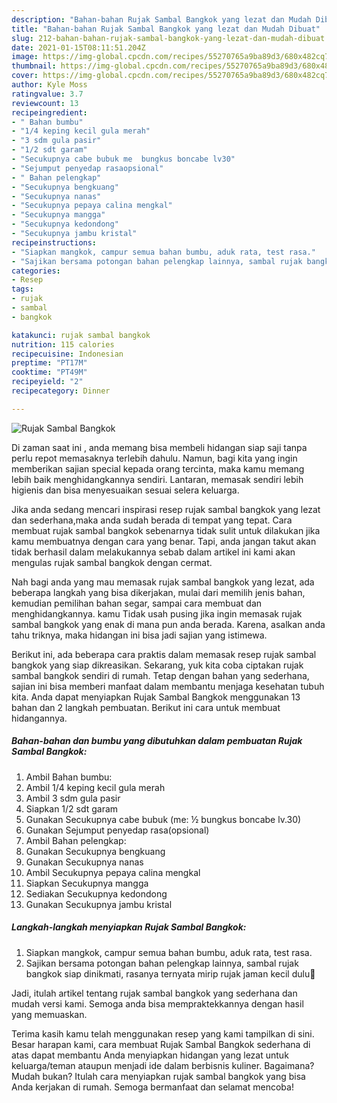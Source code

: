 ```yaml
---
description: "Bahan-bahan Rujak Sambal Bangkok yang lezat dan Mudah Dibuat"
title: "Bahan-bahan Rujak Sambal Bangkok yang lezat dan Mudah Dibuat"
slug: 212-bahan-bahan-rujak-sambal-bangkok-yang-lezat-dan-mudah-dibuat
date: 2021-01-15T08:11:51.204Z
image: https://img-global.cpcdn.com/recipes/55270765a9ba89d3/680x482cq70/rujak-sambal-bangkok-foto-resep-utama.jpg
thumbnail: https://img-global.cpcdn.com/recipes/55270765a9ba89d3/680x482cq70/rujak-sambal-bangkok-foto-resep-utama.jpg
cover: https://img-global.cpcdn.com/recipes/55270765a9ba89d3/680x482cq70/rujak-sambal-bangkok-foto-resep-utama.jpg
author: Kyle Moss
ratingvalue: 3.7
reviewcount: 13
recipeingredient:
- " Bahan bumbu"
- "1/4 keping kecil gula merah"
- "3 sdm gula pasir"
- "1/2 sdt garam"
- "Secukupnya cabe bubuk me  bungkus boncabe lv30"
- "Sejumput penyedap rasaopsional"
- " Bahan pelengkap"
- "Secukupnya bengkuang"
- "Secukupnya nanas"
- "Secukupnya pepaya calina mengkal"
- "Secukupnya mangga"
- "Secukupnya kedondong"
- "Secukupnya jambu kristal"
recipeinstructions:
- "Siapkan mangkok, campur semua bahan bumbu, aduk rata, test rasa."
- "Sajikan bersama potongan bahan pelengkap lainnya, sambal rujak bangkok siap dinikmati, rasanya ternyata mirip rujak jaman kecil dulu🤭"
categories:
- Resep
tags:
- rujak
- sambal
- bangkok

katakunci: rujak sambal bangkok 
nutrition: 115 calories
recipecuisine: Indonesian
preptime: "PT17M"
cooktime: "PT49M"
recipeyield: "2"
recipecategory: Dinner

---
```



![Rujak Sambal Bangkok](https://img-global.cpcdn.com/recipes/55270765a9ba89d3/680x482cq70/rujak-sambal-bangkok-foto-resep-utama.jpg)

Di zaman  saat ini , anda memang bisa membeli hidangan siap saji tanpa perlu repot memasaknya terlebih dahulu. Namun, bagi kita yang ingin memberikan sajian special kepada orang tercinta, maka kamu memang lebih baik menghidangkannya sendiri. Lantaran, memasak sendiri lebih higienis dan bisa menyesuaikan sesuai selera keluarga.

Jika anda sedang mencari inspirasi resep rujak sambal bangkok yang lezat dan sederhana,maka anda sudah berada di tempat yang tepat. Cara membuat rujak sambal bangkok  sebenarnya tidak sulit untuk dilakukan jika kamu membuatnya dengan cara yang benar. Tapi, anda jangan takut akan tidak berhasil dalam melakukannya 
sebab dalam artikel ini kami akan mengulas rujak sambal bangkok dengan cermat.  



Nah bagi anda yang mau memasak rujak sambal bangkok yang lezat, ada beberapa langkah yang bisa dikerjakan, mulai dari memilih jenis bahan, kemudian pemilihan bahan segar, sampai cara membuat dan menghidangkannya. kamu Tidak usah pusing jika ingin memasak rujak sambal bangkok yang enak di mana pun anda berada. Karena, asalkan anda  tahu triknya, maka hidangan ini bisa jadi sajian yang istimewa.

Berikut ini, ada beberapa cara praktis  dalam memasak resep rujak sambal bangkok yang siap dikreasikan. Sekarang, yuk kita coba ciptakan rujak sambal bangkok sendiri di rumah. Tetap dengan bahan yang sederhana, sajian ini bisa memberi manfaat dalam membantu menjaga kesehatan tubuh kita. Anda dapat menyiapkan Rujak Sambal Bangkok menggunakan 13 bahan dan 2 langkah pembuatan. Berikut ini cara untuk membuat hidangannya.

<!--inarticleads1-->

##### Bahan-bahan dan bumbu yang dibutuhkan dalam pembuatan Rujak Sambal Bangkok:

1. Ambil  Bahan bumbu:
1. Ambil 1/4 keping kecil gula merah
1. Ambil 3 sdm gula pasir
1. Siapkan 1/2 sdt garam
1. Gunakan Secukupnya cabe bubuk (me: ½ bungkus boncabe lv.30)
1. Gunakan Sejumput penyedap rasa(opsional)
1. Ambil  Bahan pelengkap:
1. Gunakan Secukupnya bengkuang
1. Gunakan Secukupnya nanas
1. Ambil Secukupnya pepaya calina mengkal
1. Siapkan Secukupnya mangga
1. Sediakan Secukupnya kedondong
1. Gunakan Secukupnya jambu kristal




<!--inarticleads2-->

##### Langkah-langkah menyiapkan Rujak Sambal Bangkok:

1. Siapkan mangkok, campur semua bahan bumbu, aduk rata, test rasa.
1. Sajikan bersama potongan bahan pelengkap lainnya, sambal rujak bangkok siap dinikmati, rasanya ternyata mirip rujak jaman kecil dulu🤭




Jadi, itulah artikel tentang  rujak sambal bangkok  yang sederhana dan mudah versi kami. Semoga anda bisa mempraktekkannya dengan hasil yang memuaskan. 

Terima kasih kamu telah menggunakan resep yang kami tampilkan di sini. Besar harapan kami, cara membuat  Rujak Sambal Bangkok sederhana di atas dapat membantu Anda menyiapkan hidangan yang lezat untuk keluarga/teman ataupun menjadi ide dalam berbisnis kuliner. Bagaimana? Mudah bukan? Itulah cara menyiapkan rujak sambal bangkok yang bisa Anda kerjakan di rumah. Semoga bermanfaat dan selamat mencoba!

